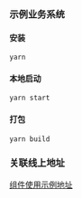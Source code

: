 ### 示例业务系统

#### 安装
`yarn`

#### 本地启动
`yarn start`

#### 打包
`yarn build`

### 关联线上地址
[组件使用示例地址](https://prod-test-consumer-two.vercel.app/)